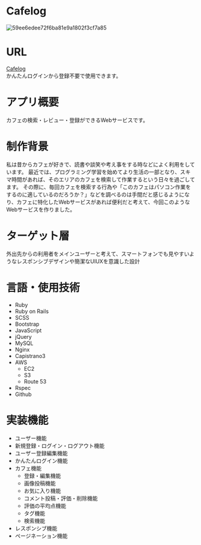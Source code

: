 # Cafelog

![59ee6edee72f6ba81e9a1802f3cf7a85](https://user-images.githubusercontent.com/53207844/110472695-03a54a00-8121-11eb-8898-c0cfbdb073d2.gif)

# URL
[Cafelog](http://www.cafelog.work)
<br>かんたんログインから登録不要で使用できます。

# アプリ概要
カフェの検索・レビュー・登録ができるWebサービスです。

# 制作背景
私は昔からカフェが好きで、読書や談笑や考え事をする時などによく利用をしています。
  最近では、プログラミング学習を始めてより生活の一部となり、スキマ時間があれば、そのエリアのカフェを検索して作業するという日々を過ごしてます。
  その際に、毎回カフェを検索する行為や「このカフェはパソコン作業をするのに適しているのだろうか？」などを調べるのは手間だと感じるようになり、カフェに特化したWebサービスがあれば便利だと考えて、今回このようなWebサービスを作りました。
 
# ターゲット層
外出先からの利用者をメインユーザーと考えて、スマートフォンでも見やすいようなレスポンシブデザインや簡潔なUIUXを意識した設計

# 言語・使用技術
- Ruby
- Ruby on Rails
- SCSS
- Bootstrap
- JavaScript
- jQuery
- MySQL
- Nginx
- Capistrano3
- AWS
  - EC2
  - S3
  - Route 53
- Rspec
- Github

# 実装機能
- ユーザー機能
 - 新規登録・ログイン・ログアウト機能
 - ユーザー登録編集機能
 - かんたんログイン機能
- カフェ機能
  - 登録・編集機能
  - 画像投稿機能
  - お気に入り機能
  - コメント投稿・評価・削除機能
  - 評価の平均点機能
  - タグ機能
  - 検索機能
- レスポンシブ機能
- ページネーション機能
